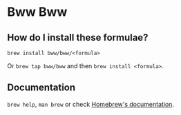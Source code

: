 # Bww Bww

## How do I install these formulae?
`brew install bww/bww/<formula>`

Or `brew tap bww/bww` and then `brew install <formula>`.

## Documentation
`brew help`, `man brew` or check [Homebrew's documentation](https://docs.brew.sh).
